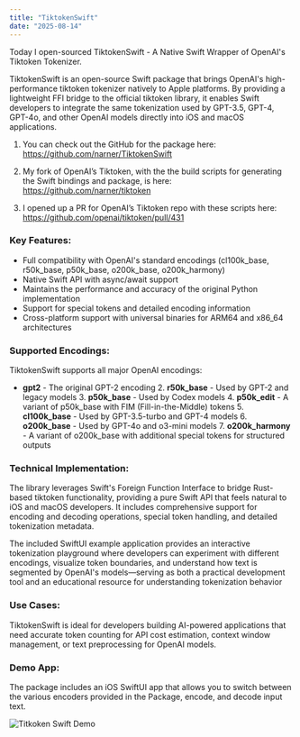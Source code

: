 ```yaml
---
title: "TiktokenSwift"
date: "2025-08-14"
---
```




Today I open-sourced TiktokenSwift - A Native Swift Wrapper of OpenAI's Tiktoken Tokenizer. 

TiktokenSwift is an open-source Swift package that brings OpenAI's high-performance tiktoken tokenizer natively to Apple platforms. By providing a lightweight FFI bridge to the official tiktoken library, it enables Swift developers to integrate the same tokenization used by GPT-3.5, GPT-4, GPT-4o, and other OpenAI models directly into iOS and macOS applications.

1) You can check out the GitHub for the package here: https://github.com/narner/TiktokenSwift

2) My fork of OpenAI’s Tiktoken, with the the build scripts for generating the Swift bindings and package, is here: https://github.com/narner/tiktoken

3) I opened up a PR for OpenAI’s Tiktoken repo with these scripts here: https://github.com/openai/tiktoken/pull/431



###  **Key Features:**

- Full compatibility with OpenAI's standard encodings (cl100k_base, r50k_base, p50k_base, o200k_base, o200k_harmony)
- Native Swift API with async/await support
- Maintains the performance and accuracy of the original Python implementation
- Support for special tokens and detailed encoding information
- Cross-platform support with universal binaries for ARM64 and x86_64 architectures

 

### **Supported Encodings:**

TiktokenSwift supports all major OpenAI encodings:

- **gpt2** - The original GPT-2 encoding
  2. **r50k_base** - Used by GPT-2 and legacy models
  3. **p50k_base** - Used by Codex models
  4. **p50k_edit** - A variant of p50k_base with FIM (Fill-in-the-Middle) tokens
  5. **cl100k_base** - Used by GPT-3.5-turbo and GPT-4 models
  6. **o200k_base** - Used by GPT-4o and o3-mini models
  7. **o200k_harmony** - A variant of o200k_base with additional special tokens for structured outputs



### **Technical Implementation:**

The library leverages Swift's Foreign Function Interface to bridge Rust-based tiktoken functionality, providing a pure Swift API that feels natural to iOS and macOS developers. It includes comprehensive support for encoding and decoding operations, special token handling, and detailed tokenization metadata.

The included SwiftUI example application provides an interactive tokenization playground  where developers can experiment with different encodings, visualize token boundaries, and  understand how text is segmented by OpenAI's models—serving as both a practical development tool and an educational resource for understanding tokenization behavior



### **Use Cases:**

TiktokenSwift is ideal for developers building AI-powered applications that need accurate token counting for API cost estimation, context window management, or text preprocessing for OpenAI models. 



### **Demo App:**

The package includes an iOS SwiftUI app that allows you to switch between the various encoders provided in the Package, encode, and decode input text. 



![Titkoken Swift Demo](/blog_assets/2025/TiktokenSwiftDemo.gif)
